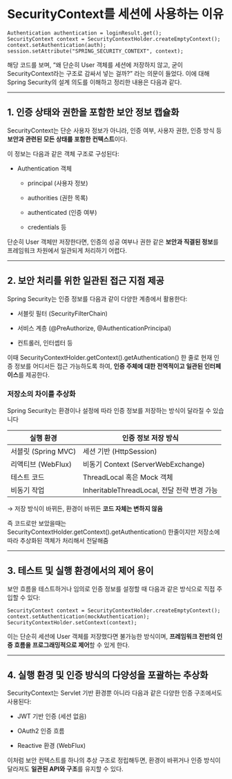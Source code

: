 
# **SecurityContext를 세션에 사용하는 이유**

```
Authentication authentication = loginResult.get();
SecurityContext context = SecurityContextHolder.createEmptyContext();
context.setAuthentication(auth);
session.setAttribute("SPRING_SECURITY_CONTEXT", context);
```

해당 코드를 보며, “왜 단순히 User 객체를 세션에 저장하지 않고, 굳이 SecurityContext라는 구조로 감싸서 넣는 걸까?” 라는 의문이 들었다. 이에 대해 Spring Security의 설계 의도를 이해하고 정리한 내용은 다음과 같다.

---

## **1. 인증 상태와 권한을 포함한 보안 정보 캡슐화**

  

SecurityContext는 단순 사용자 정보가 아니라, 인증 여부, 사용자 권한, 인증 방식 등 **보안과 관련된 모든 상태를 포함한 컨텍스트**이다.

이 정보는 다음과 같은 객체 구조로 구성된다:

- Authentication 객체
    
    - principal (사용자 정보)
        
    - authorities (권한 목록)
        
    - authenticated (인증 여부)
        
    - credentials 등
        
    

단순히 User 객체만 저장한다면, 인증의 성공 여부나 권한 같은 **보안과 직결된 정보**를 프레임워크 차원에서 일관되게 처리하기 어렵다.

---

## **2. 보안 처리를 위한 일관된 접근 지점 제공**

  

Spring Security는 인증 정보를 다음과 같이 다양한 계층에서 활용한다:

- 서블릿 필터 (SecurityFilterChain)
    
- 서비스 계층 (@PreAuthorize, @AuthenticationPrincipal)
    
- 컨트롤러, 인터셉터 등
    

이때 SecurityContextHolder.getContext().getAuthentication() 한 줄로 현재 인증 정보를 어디서든 접근 가능하도록 하여, **인증 주체에 대한 전역적이고 일관된 인터페이스**를 제공한다.

### **저장소의 차이를 추상화**


Spring Security는 환경이나 설정에 따라 인증 정보를 저장하는 방식이 달라질 수 있습니다

|**실행 환경**|**인증 정보 저장 방식**|
|---|---|
|서블릿 (Spring MVC)|세션 기반 (HttpSession)|
|리액티브 (WebFlux)|비동기 Context (ServerWebExchange)|
|테스트 코드|ThreadLocal 혹은 Mock 객체|
|비동기 작업|InheritableThreadLocal, 전달 전략 변경 가능|

→ 저장 방식이 바뀌든, 환경이 바뀌든 **코드 자체는 변하지 않음**

즉 코드로만 보았을때는 SecurityContextHolder.getContext().getAuthentication() 한줄이지만 저장소에 따라 추상화된 객체가 처리해서 전달해줌

---

## **3. 테스트 및 실행 환경에서의 제어 용이**

  

보안 흐름을 테스트하거나 임의로 인증 정보를 설정할 때 다음과 같은 방식으로 직접 주입할 수 있다:

```
SecurityContext context = SecurityContextHolder.createEmptyContext();
context.setAuthentication(mockAuthentication);
SecurityContextHolder.setContext(context);
```

이는 단순히 세션에 User 객체를 저장했다면 불가능한 방식이며, **프레임워크 전반의 인증 흐름을 프로그래밍적으로 제어**할 수 있게 한다.

---

## **4. 실행 환경 및 인증 방식의 다양성을 포괄하는 추상화**

  

SecurityContext는 Servlet 기반 환경뿐 아니라 다음과 같은 다양한 인증 구조에서도 사용된다:

- JWT 기반 인증 (세션 없음)
    
- OAuth2 인증 흐름
    
- Reactive 환경 (WebFlux)
    

이처럼 보안 컨텍스트를 하나의 추상 구조로 정립해두면, 환경이 바뀌거나 인증 방식이 달라져도 **일관된 API와 구조**를 유지할 수 있다.
